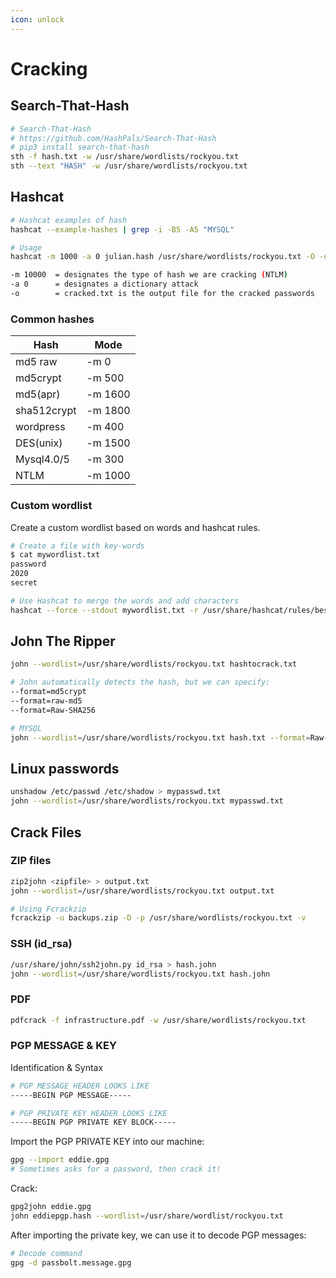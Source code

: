 ```yaml
---
icon: unlock
---
```

# Cracking

## Search-That-Hash

```bash
# Search-That-Hash
# https://github.com/HashPals/Search-That-Hash
# pip3 install search-that-hash
sth -f hash.txt -w /usr/share/wordlists/rockyou.txt
sth --text "HASH" -w /usr/share/wordlists/rockyou.txt
```

## Hashcat

```bash
# Hashcat examples of hash
hashcat --example-hashes | grep -i -B5 -A5 "MYSQL"

# Usage
hashcat -m 1000 -a 0 julian.hash /usr/share/wordlists/rockyou.txt -O -o cracked-hash.txt

-m 10000  = designates the type of hash we are cracking (NTLM)
-a 0      = designates a dictionary attack
-o        = cracked.txt is the output file for the cracked passwords
```
### Common hashes
| Hash | Mode |
| --- | --- |
| md5 raw | -m 0 |
| md5crypt | -m 500 |
| md5(apr) | -m 1600 |
| sha512crypt | -m 1800 |
| wordpress | -m 400 |
| DES(unix) | -m 1500 |
| Mysql4.0/5 | -m 300 |
| NTLM | -m 1000 |

### Custom wordlist
Create a custom wordlist based on words and hashcat rules.
```bash
# Create a file with key-words
$ cat mywordlist.txt
password
2020
secret

# Use Hashcat to merge the words and add characters
hashcat --force --stdout mywordlist.txt -r /usr/share/hashcat/rules/best64.rule
```

## John The Ripper

```bash
john --wordlist=/usr/share/wordlists/rockyou.txt hashtocrack.txt

# John automatically detects the hash, but we can specify:
--format=md5crypt
--format=raw-md5
--format=Raw-SHA256

# MYSQL
john --wordlist=/usr/share/wordlists/rockyou.txt hash.txt --format=Raw-SHA256
```

## Linux passwords

```bash
unshadow /etc/passwd /etc/shadow > mypasswd.txt
john --wordlist=/usr/share/wordlists/rockyou.txt mypasswd.txt
```

## Crack Files

### ZIP files

```bash
zip2john <zi­pfi­le> > output.txt 
john --wordlist=/usr/share/wordlists/rockyou.txt output.txt

# Using Fcrackzip
fcrackzip -u backup­s.zip -D -p /usr/s­har­e/w­ord­lis­ts/­roc­kyo­u.txt -v
```

### SSH (id_rsa)

```bash
/usr/share/john/ssh2john.py id_rsa > hash.john
john --wordlist=/usr/share/wordlists/rockyou.txt hash.john
```

### PDF

```bash
pdfcrack -f infrastructure.pdf -w /usr/share/wordlists/rockyou.txt
```

### PGP MESSAGE & KEY

Identification & Syntax

```bash
# PGP MESSAGE HEADER LOOKS LIKE
-----BEGIN PGP MESSAGE-----

# PGP PRIVATE KEY HEADER LOOKS LIKE
-----BEGIN PGP PRIVATE KEY BLOCK-----
```

Import the PGP PRIVATE KEY into our machine:

```bash
gpg --import eddie.gpg
# Sometimes asks for a password, then crack it!
```

Crack:

```bash
gpg2john eddie.gpg
john eddiepgp.hash --wordlist=/usr/share/wordlist/rockyou.txt
```

After importing the private key, we can use it to decode PGP messages:

```bash
# Decode command
gpg -d passbolt.message.gpg
```

